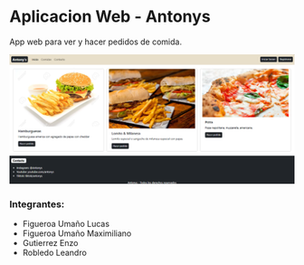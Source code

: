 # Aplicacion Web - Antonys

App web para ver y hacer pedidos de comida.

![Vista previa](public/preview.png)

### Integrantes:
- Figueroa Umaño Lucas
- Figueroa Umaño Maximiliano
- Gutierrez Enzo
- Robledo Leandro
